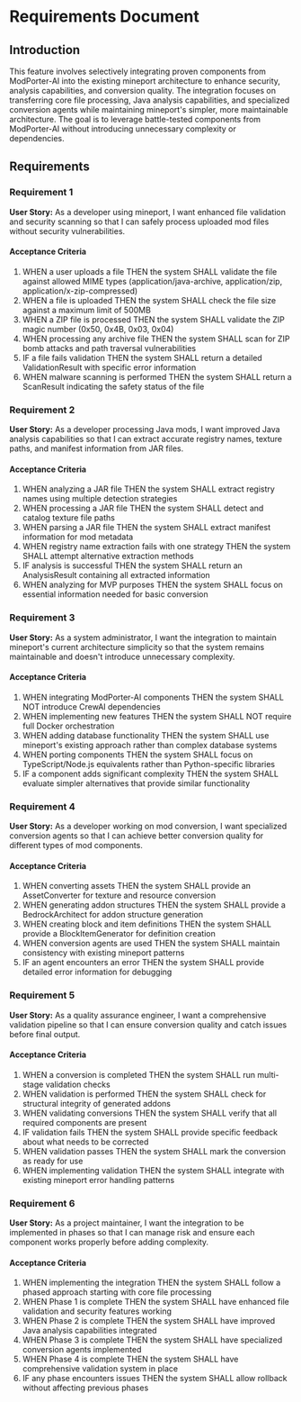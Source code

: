 # Requirements Document

## Introduction

This feature involves selectively integrating proven components from ModPorter-AI into the existing mineport architecture to enhance security, analysis capabilities, and conversion quality. The integration focuses on transferring core file processing, Java analysis capabilities, and specialized conversion agents while maintaining mineport's simpler, more maintainable architecture. The goal is to leverage battle-tested components from ModPorter-AI without introducing unnecessary complexity or dependencies.

## Requirements

### Requirement 1

**User Story:** As a developer using mineport, I want enhanced file validation and security scanning so that I can safely process uploaded mod files without security vulnerabilities.

#### Acceptance Criteria

1. WHEN a user uploads a file THEN the system SHALL validate the file against allowed MIME types (application/java-archive, application/zip, application/x-zip-compressed)
2. WHEN a file is uploaded THEN the system SHALL check the file size against a maximum limit of 500MB
3. WHEN a ZIP file is processed THEN the system SHALL validate the ZIP magic number (0x50, 0x4B, 0x03, 0x04)
4. WHEN processing any archive file THEN the system SHALL scan for ZIP bomb attacks and path traversal vulnerabilities
5. IF a file fails validation THEN the system SHALL return a detailed ValidationResult with specific error information
6. WHEN malware scanning is performed THEN the system SHALL return a ScanResult indicating the safety status of the file

### Requirement 2

**User Story:** As a developer processing Java mods, I want improved Java analysis capabilities so that I can extract accurate registry names, texture paths, and manifest information from JAR files.

#### Acceptance Criteria

1. WHEN analyzing a JAR file THEN the system SHALL extract registry names using multiple detection strategies
2. WHEN processing a JAR file THEN the system SHALL detect and catalog texture file paths
3. WHEN parsing a JAR file THEN the system SHALL extract manifest information for mod metadata
4. WHEN registry name extraction fails with one strategy THEN the system SHALL attempt alternative extraction methods
5. IF analysis is successful THEN the system SHALL return an AnalysisResult containing all extracted information
6. WHEN analyzing for MVP purposes THEN the system SHALL focus on essential information needed for basic conversion

### Requirement 3

**User Story:** As a system administrator, I want the integration to maintain mineport's current architecture simplicity so that the system remains maintainable and doesn't introduce unnecessary complexity.

#### Acceptance Criteria

1. WHEN integrating ModPorter-AI components THEN the system SHALL NOT introduce CrewAI dependencies
2. WHEN implementing new features THEN the system SHALL NOT require full Docker orchestration
3. WHEN adding database functionality THEN the system SHALL use mineport's existing approach rather than complex database systems
4. WHEN porting components THEN the system SHALL focus on TypeScript/Node.js equivalents rather than Python-specific libraries
5. IF a component adds significant complexity THEN the system SHALL evaluate simpler alternatives that provide similar functionality

### Requirement 4

**User Story:** As a developer working on mod conversion, I want specialized conversion agents so that I can achieve better conversion quality for different types of mod components.

#### Acceptance Criteria

1. WHEN converting assets THEN the system SHALL provide an AssetConverter for texture and resource conversion
2. WHEN generating addon structures THEN the system SHALL provide a BedrockArchitect for addon structure generation
3. WHEN creating block and item definitions THEN the system SHALL provide a BlockItemGenerator for definition creation
4. WHEN conversion agents are used THEN the system SHALL maintain consistency with existing mineport patterns
5. IF an agent encounters an error THEN the system SHALL provide detailed error information for debugging

### Requirement 5

**User Story:** As a quality assurance engineer, I want a comprehensive validation pipeline so that I can ensure conversion quality and catch issues before final output.

#### Acceptance Criteria

1. WHEN a conversion is completed THEN the system SHALL run multi-stage validation checks
2. WHEN validation is performed THEN the system SHALL check for structural integrity of generated addons
3. WHEN validating conversions THEN the system SHALL verify that all required components are present
4. IF validation fails THEN the system SHALL provide specific feedback about what needs to be corrected
5. WHEN validation passes THEN the system SHALL mark the conversion as ready for use
6. WHEN implementing validation THEN the system SHALL integrate with existing mineport error handling patterns

### Requirement 6

**User Story:** As a project maintainer, I want the integration to be implemented in phases so that I can manage risk and ensure each component works properly before adding complexity.

#### Acceptance Criteria

1. WHEN implementing the integration THEN the system SHALL follow a phased approach starting with core file processing
2. WHEN Phase 1 is complete THEN the system SHALL have enhanced file validation and security features working
3. WHEN Phase 2 is complete THEN the system SHALL have improved Java analysis capabilities integrated
4. WHEN Phase 3 is complete THEN the system SHALL have specialized conversion agents implemented
5. WHEN Phase 4 is complete THEN the system SHALL have comprehensive validation system in place
6. IF any phase encounters issues THEN the system SHALL allow rollback without affecting previous phases